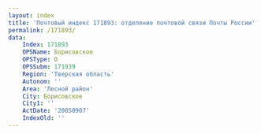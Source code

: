 ```yaml
---
layout: index
title: 'Почтовый индекс 171893: отделение почтовой связи Почты России'
permalink: /171893/
data:
    Index: 171893
    OPSName: Борисовское
    OPSType: О
    OPSSubm: 171939
    Region: 'Тверская область'
    Autonom: ''
    Area: 'Лесной район'
    City: Борисовское
    City1: ''
    ActDate: '20050907'
    IndexOld: ''
---
```

